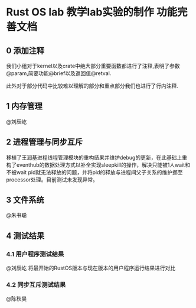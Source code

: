 # Rust OS lab 教学lab实验的制作 功能完善文档
## 0 添加注释
我们小组对于kernel以及crate中绝大部分重要函数都进行了注释,表明了参数@param,简要功能@brief以及返回值@retval.

此外对于部分代码中比较难以理解的部分和重点部分我们也进行了行内注释.

## 1 内存管理
@刘辰屹

## 2 进程管理与同步互斥
移植了王润基进程线程管理模块的重构结果并维护debug的更新，在此基础上重构了eventhub的数据处理方式以补全实现sleepkill的操作，解决只能被1人wait和不被wait pid就无法释放的问题，并将pid的释放与进程间父子关系的维护挪至processor处理。目前测试未发现异常。

## 3 文件系统
@朱书聪

## 4 测试结果
### 4.1 用户程序测试结果
@刘辰屹 将最开始的RustOS版本与现在版本的用户程序运行结果进行对比

### 4.2 同步互斥测试结果
@陈秋昊
